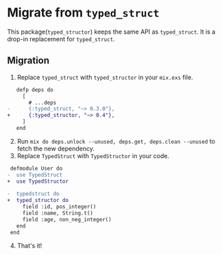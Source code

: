 # Migrate from `typed_struct`

This package(`typed_structor`) keeps the same API as `typed_struct`.
It is a drop-in replacement for `typed_struct`.

## Migration

1. Replace `typed_struct` with `typed_structor` in your `mix.exs` file.

```diff
   defp deps do
     [
       # ...deps
-      {:typed_struct, "~> 0.3.0"},
+      {:typed_structor, "~> 0.4"},
     ]
   end
```

2. Run `mix do deps.unlock --unused, deps.get, deps.clean --unused` to fetch the new dependency.
3. Replace `TypedStruct` with `TypedStructor` in your code.

```diff
 defmodule User do
-  use TypedStruct
+  use TypedStructor
 
-  typedstruct do
+  typed_structor do
     field :id, pos_integer()
     field :name, String.t()
     field :age, non_neg_integer()
   end
 end
```
4. That's it!
